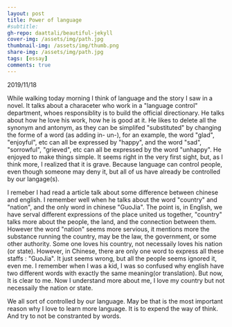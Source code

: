 ```yaml
---
layout: post
title: Power of language
#subtitle:
gh-repo: daattali/beautiful-jekyll
cover-img: /assets/img/path.jpg
thumbnail-img: /assets/img/thumb.png
share-img: /assets/img/path.jpg
tags: [essay]
comments: true
---
```


2019/11/18

While walking today morning I think of language and the story I saw in a novel. It talks about a characeter who work in a "language control" department, whoes responsiblity is to build the official directionary. He talks about how he love his work, how he is good at it. He likes to delete all the synonym and antonym, as they can be simplifed "substituted" by changing the forme of a word (as adding in- un-), for an example, the word "glad", "enjoyful", etc can all be expressed by "happy", and the word "sad", "sorrowful", "grieved", etc can all be expressed by the word "unhappy". He enjoyed to make things simple. It seems right in the very first sight, but, as I think more, I realized that it is grave. Because language can control people, even though someone may deny it, but all of us have already be controlled by our langage(s).

I remeber I had read a article talk about some difference between chinese and english. I remember well when he talks about the word "country" and "nation", and the only word in chinese "GuoJia". The point is, in English, we have serval different expressions of the place united us together, "country" talks more about the people, the land, and the connection between them. However the word "nation" seems more servious, it mentions more the substance running the country, may be the law, the government, or some other authority. Some one loves his country, not necessaily loves his nation (or state). However, in Chinese, there are only one word to express all these staffs : "GuoJia". It just seems wrong, but all the people seems ignored it, even me. I remember when I was a kid, I was so confused why english have two different words with exactly the same meaning(or translation). But now, It is clear to me. Now I understand more about me, I love my country but not necessaily the nation or state.

We all sort of controlled by our language. May be that is the most important reason why I love to learn more language. It is to expend the way of think. And try to not be constranted by words.
